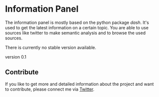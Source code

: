 # Information Panel
The information panel is mostly based on the python package *dash*. It's used to get the latest information on a certain topic. You are able to use sources like twitter to make semantic analysis and to browse the used sources.

There is currently no stable version available.

version 0.1

##  Contribute
If you like to get more and detailed information about the project and want to contribute, please connect me via [Twitter](https://www.twitter.com/DahlitzF).